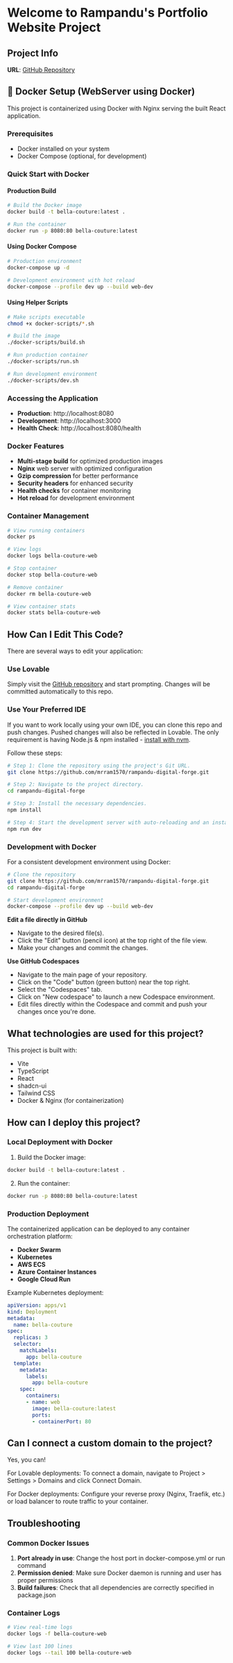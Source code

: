 
# Welcome to Rampandu's Portfolio Website Project

## Project Info

**URL**: [GitHub Repository](https://github.com/mrram1570/rampandu-digital-forge.git)

## 🐳 Docker Setup (WebServer using Docker)

This project is containerized using Docker with Nginx serving the built React application.

### Prerequisites

- Docker installed on your system
- Docker Compose (optional, for development)

### Quick Start with Docker

#### Production Build
```bash
# Build the Docker image
docker build -t bella-couture:latest .

# Run the container
docker run -p 8080:80 bella-couture:latest
```

#### Using Docker Compose
```bash
# Production environment
docker-compose up -d

# Development environment with hot reload
docker-compose --profile dev up --build web-dev
```

#### Using Helper Scripts
```bash
# Make scripts executable
chmod +x docker-scripts/*.sh

# Build the image
./docker-scripts/build.sh

# Run production container
./docker-scripts/run.sh

# Run development environment
./docker-scripts/dev.sh
```

### Accessing the Application

- **Production**: http://localhost:8080
- **Development**: http://localhost:3000
- **Health Check**: http://localhost:8080/health

### Docker Features

- **Multi-stage build** for optimized production images
- **Nginx** web server with optimized configuration
- **Gzip compression** for better performance
- **Security headers** for enhanced security
- **Health checks** for container monitoring
- **Hot reload** for development environment

### Container Management

```bash
# View running containers
docker ps

# View logs
docker logs bella-couture-web

# Stop container
docker stop bella-couture-web

# Remove container
docker rm bella-couture-web

# View container stats
docker stats bella-couture-web
```

## How Can I Edit This Code?

There are several ways to edit your application:

### Use Lovable

Simply visit the [GitHub repository](https://github.com/mrram1570/rampandu-digital-forge.git) and start prompting. Changes will be committed automatically to this repo.

### Use Your Preferred IDE

If you want to work locally using your own IDE, you can clone this repo and push changes. Pushed changes will also be reflected in Lovable. The only requirement is having Node.js & npm installed - [install with nvm](https://github.com/nvm-sh/nvm#installing-and-updating).

Follow these steps:

```sh
# Step 1: Clone the repository using the project's Git URL.
git clone https://github.com/mrram1570/rampandu-digital-forge.git

# Step 2: Navigate to the project directory.
cd rampandu-digital-forge

# Step 3: Install the necessary dependencies.
npm install

# Step 4: Start the development server with auto-reloading and an instant preview.
npm run dev
```

### Development with Docker

For a consistent development environment using Docker:

```sh
# Clone the repository
git clone https://github.com/mrram1570/rampandu-digital-forge.git
cd rampandu-digital-forge

# Start development environment
docker-compose --profile dev up --build web-dev
```

**Edit a file directly in GitHub**

- Navigate to the desired file(s).
- Click the "Edit" button (pencil icon) at the top right of the file view.
- Make your changes and commit the changes.

**Use GitHub Codespaces**

- Navigate to the main page of your repository.
- Click on the "Code" button (green button) near the top right.
- Select the "Codespaces" tab.
- Click on "New codespace" to launch a new Codespace environment.
- Edit files directly within the Codespace and commit and push your changes once you're done.

## What technologies are used for this project?

This project is built with:

- Vite
- TypeScript
- React
- shadcn-ui
- Tailwind CSS
- Docker & Nginx (for containerization)

## How can I deploy this project?

### Local Deployment with Docker

1. Build the Docker image:
```bash
docker build -t bella-couture:latest .
```

2. Run the container:
```bash
docker run -p 8080:80 bella-couture:latest
```

### Production Deployment

The containerized application can be deployed to any container orchestration platform:

- **Docker Swarm**
- **Kubernetes**
- **AWS ECS**
- **Azure Container Instances**
- **Google Cloud Run**

Example Kubernetes deployment:
```yaml
apiVersion: apps/v1
kind: Deployment
metadata:
  name: bella-couture
spec:
  replicas: 3
  selector:
    matchLabels:
      app: bella-couture
  template:
    metadata:
      labels:
        app: bella-couture
    spec:
      containers:
      - name: web
        image: bella-couture:latest
        ports:
        - containerPort: 80
```

## Can I connect a custom domain to the project?

Yes, you can! 

For Lovable deployments:
To connect a domain, navigate to Project > Settings > Domains and click Connect Domain.

For Docker deployments:
Configure your reverse proxy (Nginx, Traefik, etc.) or load balancer to route traffic to your container.

## Troubleshooting

### Common Docker Issues

1. **Port already in use**: Change the host port in docker-compose.yml or run command
2. **Permission denied**: Make sure Docker daemon is running and user has proper permissions
3. **Build failures**: Check that all dependencies are correctly specified in package.json

### Container Logs
```bash
# View real-time logs
docker logs -f bella-couture-web

# View last 100 lines
docker logs --tail 100 bella-couture-web
```
